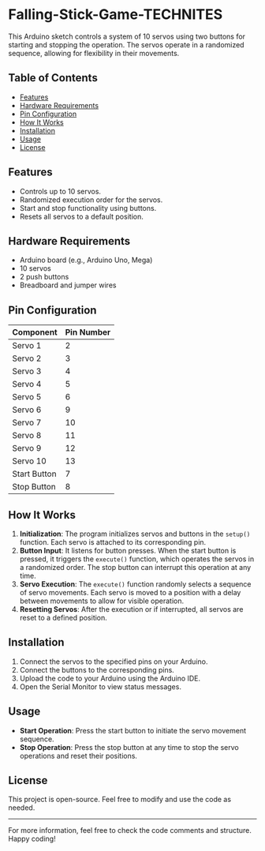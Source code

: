 # Falling-Stick-Game-TECHNITES

This Arduino sketch controls a system of 10 servos using two buttons for starting and stopping the operation. The servos operate in a randomized sequence, allowing for flexibility in their movements.

## Table of Contents

- [Features](#features)
- [Hardware Requirements](#hardware-requirements)
- [Pin Configuration](#pin-configuration)
- [How It Works](#how-it-works)
- [Installation](#installation)
- [Usage](#usage)
- [License](#license)

## Features

- Controls up to 10 servos.
- Randomized execution order for the servos.
- Start and stop functionality using buttons.
- Resets all servos to a default position.

## Hardware Requirements

- Arduino board (e.g., Arduino Uno, Mega)
- 10 servos
- 2 push buttons
- Breadboard and jumper wires

## Pin Configuration

| Component        | Pin Number |
|------------------|------------|
| Servo 1          | 2          |
| Servo 2          | 3          |
| Servo 3          | 4          |
| Servo 4          | 5          |
| Servo 5          | 6          |
| Servo 6          | 9          |
| Servo 7          | 10         |
| Servo 8          | 11         |
| Servo 9          | 12         |
| Servo 10         | 13         |
| Start Button     | 7          |
| Stop Button      | 8          |

## How It Works

1. **Initialization**: The program initializes servos and buttons in the `setup()` function. Each servo is attached to its corresponding pin.
2. **Button Input**: It listens for button presses. When the start button is pressed, it triggers the `execute()` function, which operates the servos in a randomized order. The stop button can interrupt this operation at any time.
3. **Servo Execution**: The `execute()` function randomly selects a sequence of servo movements. Each servo is moved to a position with a delay between movements to allow for visible operation.
4. **Resetting Servos**: After the execution or if interrupted, all servos are reset to a defined position.

## Installation

1. Connect the servos to the specified pins on your Arduino.
2. Connect the buttons to the corresponding pins.
3. Upload the code to your Arduino using the Arduino IDE.
4. Open the Serial Monitor to view status messages.

## Usage

- **Start Operation**: Press the start button to initiate the servo movement sequence.
- **Stop Operation**: Press the stop button at any time to stop the servo operations and reset their positions.

## License

This project is open-source. Feel free to modify and use the code as needed.

---

For more information, feel free to check the code comments and structure. Happy coding!
